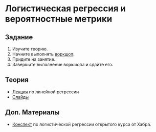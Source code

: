 # Логистическая регрессия и вероятностные метрики

## Задание

1. Изучите теорию.
2. Начните выполнять [воркшоп](02-ws-hw-logreg_roc_auc.ipynb).
3. Придите на занятие.
4. Завершите выполнение воркшопа и сдайте его.

## Теория

- [Лекция](https://www.youtube.com/watch?v=8AJcG2U2qcM) по линейной регрессии
- [Слайды](01-theory-logistic-regression.pdf)

## Доп. Материалы

- [Конспект](https://habr.com/en/company/ods/blog/323890/#2-logisticheskaya-regressiya) по логистической регрессии открытого курса от Хабра.
